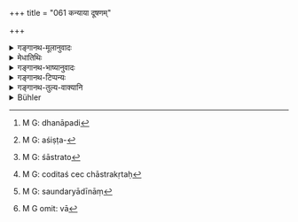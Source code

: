 +++
title = "061 कन्याया दूषणम्"

+++

<details><summary>गङ्गानथ-मूलानुवादः</summary>

Defiling a maiden, usury, breaking of a vow, selling a tank, a garden, one’s wife or a child.—(61)
</details>

<details><summary>मेधातिथिः</summary>

**कन्याया दूषणम्** "नेयं कन्या पुरुषेणोपभुका" इत्य् अध्यवसायेन प्रतिपादनम् । अङ्गुष्ठादिना वा प्रजननं धर्मभेदो मैथुनधर्मवर्जम् । तत्र हि गुरुतल्पसाम्यम् उक्तम् । **वार्धुषित्वं** अनापदि[^८७] धनप्रयोगेन वृत्तिग्रहणम् । वासिष्ठे तु "वृद्धेस् तु प्रयोक्ता धान्यानां वार्धिषित्वं तद् उच्यते" । सा च शास्त्रपरिभाषा । न लौकिके वा पदार्थे । **व्रतच्युतिः** शिष्टप्रतिषिद्धे[^८८] ऽमुष्यगृहे न बोक्तव्यम् उपवस्तव्यम् एवंरूपः संकल्पो व्रतम् । ततो यः संकल्पाच् चलति सा तस्य **व्रतच्युतिः** ।


[^८८]:
     M G: aśiṣṭa-


[^८७]:
     M G: dhanāpadi

- <u>ननु</u> च व्रतम् इति इच्छाकृतो[^८९] नियम उच्यते । यदि चेच्छाकृतः[^९०] संकल्पस् ततो निवृत्तौ कः शास्त्रातिक्रमः, "विहितम् अकुर्वन् प्रायश्चित्तीयते" (म्ध् ११.४३) इत्य् उक्तम् । न चैतद् विहितम् ।


[^९०]:
     M G: coditaś cec chāstrakṛtaḥ


[^८९]:
     M G: śāstrato

- <u>उच्यते</u> । सत्यम्, इच्छालक्षण आरम्भः । समाप्तिस् तु शास्त्रीया । यथा सौर्यादीनां[^९१] काम्यानां कर्मणां लिप्सातः प्रवृत्तिः, समाप्तिस् तु शास्त्रीया । अतितायां फलेच्छायाम् अवाप्ते वा[^९२] फले यथोक्तं तदर्थ एवावशिष्टं वर्जयेयुः ( + + ) प्राक्रमिको ऽयं कापुरुष इति वदन्तः । स्नातकव्रतानां त्व् अत्यन्तलघीयः प्रायश्चित्तं प्रवक्ष्यते । तेनेदं विकल्पितुम् अर्हति । 


[^९२]:
     M G omit: vā


[^९१]:
     M G: saundaryādīnāṃ

- **आराम** उद्यानोपवनादि । स्मृत्यन्तरे सर्वभूम्र् अविक्रेया ॥ ११.६१ ॥
</details>

<details><summary>गङ्गानथ-भाष्यानुवादः</summary>

‘*Defiling a maiden*’;—*i.e*., having recourse to her in the spirit of bravado that ‘she has not yet been touched by man’; or, the depriving her of her chastity by touching her generative organ with the toe or such other parts of the body;—in fact doing all these, with the sole exception of actual sexual intercourse;—which latter has been declared to be equal to ‘the violating of the Preceptor’s bed.’

‘*Usury*’— Making money by this means as a means of living,—even in normal times. Vaśiṣṭha has declared that ‘usury consists in lending money or grains on interest.’ This is a scriptural technicality, not subject to the notions of the ordinary world.

‘*Breaking of a vow*.’—A ‘vow’ consists in the taking of such resolution as—‘I shall rather starve than partake of food in the house of such and such a person eating at whose place is forbidden’; and if one does not keep to this resolve, it would be ‘breaking of the vow.’

“As a matter of fact, the name ‘vow,’ *vrata*, is given to a restriction that one voluntarily puts upon himself; and if the resolve is a voluntary one, how could deviation from that constitute a transgression of the scriptures? it has been said that ‘by omitting to do what is enjoined one becomes liable to expiation’; and the resolution in the case in question is not ‘what is enjoined.”’

The answer to this is as follows:—It is true that in the initial stage the vow is purely voluntary; but the *keeping* of it is what has been ‘enjoined’ by the scriptures. Just as in the case of the Saurya and other sacrifices performed with a view to definite rewards,—the act, in its initial stage, is purely voluntary; but the continuation and completion of it (when once begun) is what is ‘enjoined’; the act could be discontinued only either if the performer had ceased to desire the particular reward, or if the reward were actually obtained; in all such cases the performer would be blamed as being energetic only in undertaking an act.

As regards the observances to be kept by the Accomplished Student, the text is going to lay down a very light expiation for the neglect of these. And this may be regarded as an optional alternative to what is here laid down.

‘*Garden*’— flower-gardens and parks, etc.

Another *Smṛti* declares all kinds of land as ‘not to be sold.’—(61)
</details>

<details><summary>गङ्गानथ-टिप्पन्यः</summary>

‘*Vratalopanam*’.—‘Breaking a vow voluntarily taken’ (Medhātithi and Nārāyaṇa):—‘breaking the vow of Studentship’ (Govindarāja, Kullūka and Rāghavānanda).

This verse is quoted in *Prāyaścittaviveka* (p. 192), which has the following notes—‘*Kanyāyā dūṣaṇam*’ calling a virgin a ‘non-virgin’, or piercing with the finger her private parts,—‘*vārdhuṣitvam*’ (which is its reading for ‘*vārdhuṣyam*’) for the Brāhmaṇa or the Kṣātriya,—‘*vratāt cyutiḥ*’ (which is its reading for ‘*vratalopanam*’), ‘*avakīrṇitvam*’, sexual delinquency of the Religious Student,—‘*dāraṇām*’, even such as have not been married by one,—‘*apatyasya*’, of the various kinds of children.
</details>

<details><summary>गङ्गानथ-तुल्य-वाक्यानि</summary>

**(verses 11.58-66)  
**

See Comparative notes for [Verse 11.58].
</details>

<details><summary>Bühler</summary>

062	Defiling a damsel, usury, breaking a vow, selling a tank, a garden, one's wife, or child,
</details>
